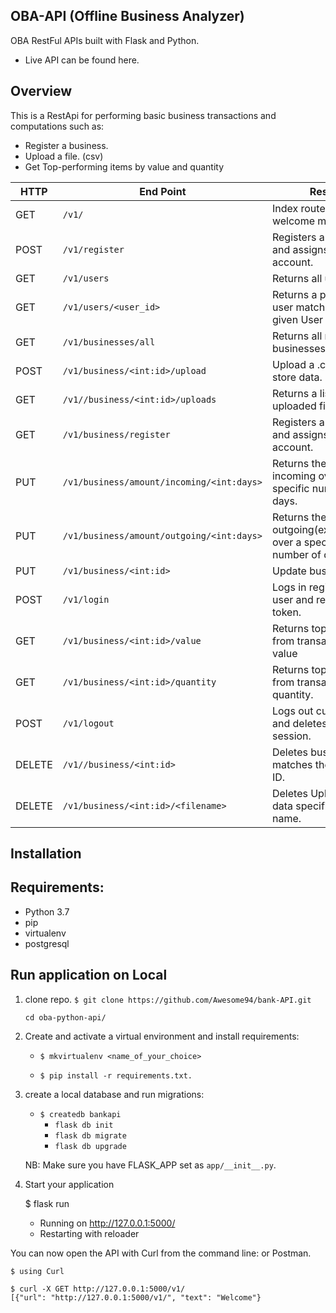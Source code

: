 ## OBA-API (Offline Business Analyzer)

OBA RestFul APIs built with Flask and Python.
-   Live API can be found here.

## Overview
This is a RestApi for performing basic business transactions and computations such as:

-   Register a business.
-   Upload a file. (csv)
-   Get Top-performing items by value and quantity   

HTTP |End Point  | Result
--- | --- | ----------
GET | `/v1/` | Index route returns welcome message.
POST | `/v1/register` | Registers a new user and assigns them an account.
GET | `/v1/users` | Returns all users.
GET | `/v1/users/<user_id>` | Returns a particular user matching the given User ID.
GET | `/v1/businesses/all` | Returns all registered businesses.
POST | `/v1/business/<int:id>/upload` | Upload a .csv file and store data.
GET | `/v1//business/<int:id>/uploads` | Returns a list of all uploaded files.
GET | `/v1/business/register` | Registers a new user and assigns them an account.
PUT | `/v1/business/amount/incoming/<int:days>` | Returns the amount incoming over a specific number of days.
PUT | `/v1/business/amount/outgoing/<int:days>` | Returns the amount outgoing(expenditure) over a specific number of days.
PUT | `/v1/business/<int:id>` | Update business data.
POST | `/v1/login` | Logs in registered user and returns a token.
GET | `/v1/business/<int:id>/value` | Returns top 5 items from transactions by value
GET | `/v1/business/<int:id>/quantity` | Returns top 5 items from transactions by quantity.
POST | `/v1/logout` | Logs out current user and deletes user session.
DELETE | `/v1//business/<int:id>` | Deletes business that matches the provided ID.
DELETE | `/v1/business/<int:id>/<filename>` | Deletes Uploaded file data specified by name.

## Installation

 ## Requirements:

* Python 3.7
* pip
* virtualenv
* postgresql

## Run application on Local
1. clone repo. `$ git clone https://github.com/Awesome94/bank-API.git`

    `cd oba-python-api/`

2. Create and activate a virtual environment and install requirements:

    - `$ mkvirtualenv <name_of_your_choice>`

    - `$ pip install -r requirements.txt.`

3. create a local database and run migrations:
    - `$ createdb bankapi`
        - `flask db init`
        - `flask db migrate`
        - `flask db upgrade`


    NB: Make sure you have FLASK_APP set as `app/__init__.py`.


4. Start your application



    $ flask run
     * Running on http://127.0.0.1:5000/
     * Restarting with reloader

You can now open the API with Curl from the command line:
or Postman.

    $ using Curl

    $ curl -X GET http://127.0.0.1:5000/v1/
    [{"url": "http://127.0.0.1:5000/v1/", "text": "Welcome"}

